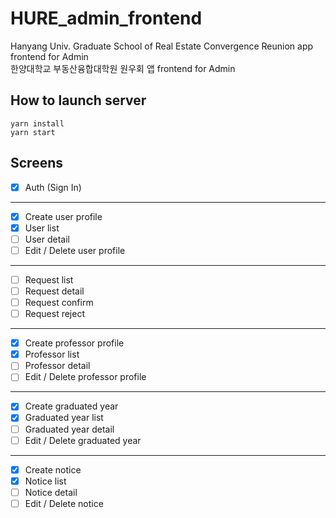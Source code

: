 # HURE_admin_frontend

Hanyang Univ. Graduate School of Real Estate Convergence Reunion app frontend for Admin  
한양대학교 부동산융합대학원 원우회 앱 frontend for Admin

## How to launch server

```shell
yarn install
yarn start
```

## Screens

- [x] Auth (Sign In)

---

- [x] Create user profile
- [x] User list
- [ ] User detail
- [ ] Edit / Delete user profile

---

- [ ] Request list
- [ ] Request detail
- [ ] Request confirm
- [ ] Request reject

---

- [x] Create professor profile
- [x] Professor list
- [ ] Professor detail
- [ ] Edit / Delete professor profile

---

- [x] Create graduated year
- [x] Graduated year list
- [ ] Graduated year detail
- [ ] Edit / Delete graduated year

---

- [x] Create notice
- [x] Notice list
- [ ] Notice detail
- [ ] Edit / Delete notice
